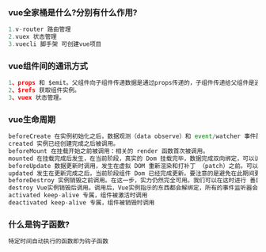 ### vue全家桶是什么?分别有什么作用?

```javascript
1.v-router 路由管理
2.vuex 状态管理
3.vuecli 脚手架 可创建vue项目
```

### vue组件间的通讯方式

```javascript
1、props 和 $emit。父组件向子组件传递数据是通过props传递的，子组件传递给父组件是通过$emit触发事件来做到的。
2、$refs 获取组件实例。
3、vuex 状态管理。
```

### vue生命周期

```javascript
beforeCreate 在实例初始化之后，数据观测（data observe）和 event/watcher 事件配置之前被调用。
created 实例已经创建完成之后被调用。
beforeMount 在挂载开始之前被调用：相关的 render 函数首次被调用。
mounted 在挂载完成后发生，在当前阶段，真实的 Dom 挂载完毕，数据完成双向绑定，可以访问到 Dom节点。
beforeUpdate 数据更新时调用，发生在虚拟 DOM 重新渲染和打补丁 （patch）之前。可以在这个钩子中进一步地更改状态，这不会触发附加的重渲染过程。
updated 发生在更新完成之后，当前阶段组件 Dom 已经完成更新。要注意的是避免在此期间更新数据，因为这个可能导致无限循环的更新，该钩子在服务器渲染期间不被调用。
beforeDestroy 实例销毁之前调用。在这一步，实力仍然完全可用。我们可以在这时进行 善后收尾工作，比如清除定时器。
destroy Vue实例销毁后调用。调用后，Vue实例指示的东西都会解绑定，所有的事件监听器会被移除，左右的子实例也会被销毁，该钩子在服务器端渲染不被调用。
activated keep-alive 专属，组件被激活时调用
deactivated keep-alive 专属，组件被销毁时调用
```

### 什么是钩子函数?

```javascript
特定时间自动执行的函数即为钩子函数
```

